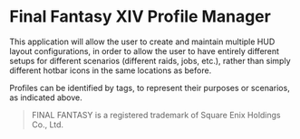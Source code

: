 # Final Fantasy XIV Profile Manager
This application will allow the user to create and maintain multiple HUD layout configurations, in order to allow the user to have entirely different setups for different scenarios (different raids, jobs, etc.), rather than simply different hotbar icons in the same locations as before.

Profiles can be identified by tags, to represent their purposes or scenarios, as indicated above.

> FINAL FANTASY is a registered trademark of Square Enix Holdings Co., Ltd.